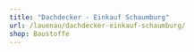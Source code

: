 ```yaml
---
title: "Dachdecker - Einkauf Schaumburg"
url: /lauenau/dachdecker-einkauf-schaumburg/
shop: Baustoffe
---
```

